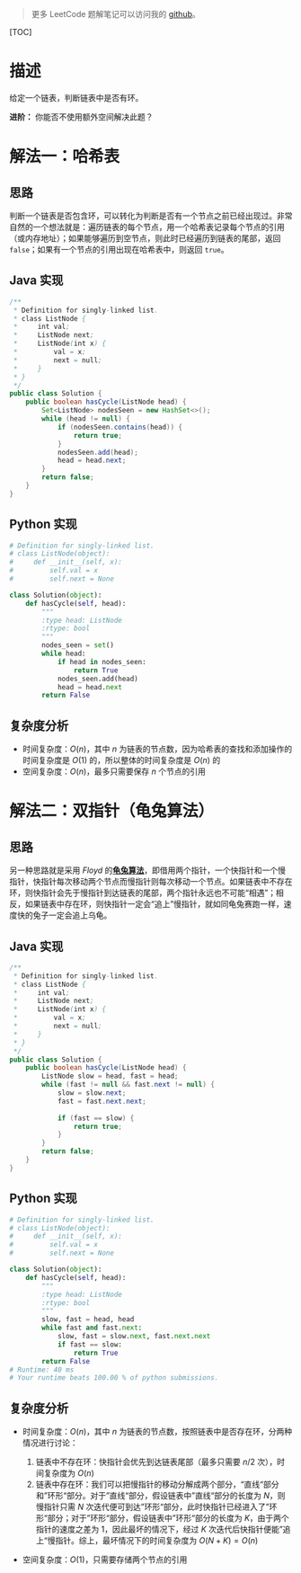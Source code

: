 > 更多 LeetCode 题解笔记可以访问我的 [github](https://github.com/Genpeng/play-with-leetcode)。

[TOC]

# 描述

给定一个链表，判断链表中是否有环。

**进阶：**
你能否不使用额外空间解决此题？

# 解法一：哈希表

## 思路

判断一个链表是否包含环，可以转化为判断是否有一个节点之前已经出现过。非常自然的一个想法就是：遍历链表的每个节点，用一个哈希表记录每个节点的引用（或内存地址）；如果能够遍历到空节点，则此时已经遍历到链表的尾部，返回 `false`；如果有一个节点的引用出现在哈希表中，则返回 `true`。

## Java 实现

```java
/**
 * Definition for singly-linked list.
 * class ListNode {
 *     int val;
 *     ListNode next;
 *     ListNode(int x) {
 *         val = x;
 *         next = null;
 *     }
 * }
 */
public class Solution {
    public boolean hasCycle(ListNode head) {
        Set<ListNode> nodesSeen = new HashSet<>();
        while (head != null) {
            if (nodesSeen.contains(head)) {
                return true;
            }
            nodesSeen.add(head);
            head = head.next;
        }
        return false;
    }
}
```


## Python 实现

```python
# Definition for singly-linked list.
# class ListNode(object):
#     def __init__(self, x):
#         self.val = x
#         self.next = None

class Solution(object):
    def hasCycle(self, head):
        """
        :type head: ListNode
        :rtype: bool
        """
        nodes_seen = set()
        while head:
            if head in nodes_seen:
                return True
            nodes_seen.add(head)
            head = head.next
        return False
```

## 复杂度分析

- 时间复杂度：$O(n)$，其中 $n$ 为链表的节点数，因为哈希表的查找和添加操作的时间复杂度是 $O(1)$ 的，所以整体的时间复杂度是 $O(n)$ 的
- 空间复杂度：$O(n)$，最多只需要保存 $n$ 个节点的引用

# 解法二：双指针（龟兔算法）

## 思路

另一种思路就是采用 *Floyd* 的[**龟兔算法**](https://en.wikipedia.org/wiki/Cycle_detection#Floyd's_Tortoise_and_Hare)，即借用两个指针，一个快指针和一个慢指针，快指针每次移动两个节点而慢指针则每次移动一个节点。如果链表中不存在环，则快指针会先于慢指针到达链表的尾部，两个指针永远也不可能“相遇”；相反，如果链表中存在环，则快指针一定会“追上”慢指针，就如同龟兔赛跑一样，速度快的兔子一定会追上乌龟。

## Java 实现

```java
/**
 * Definition for singly-linked list.
 * class ListNode {
 *     int val;
 *     ListNode next;
 *     ListNode(int x) {
 *         val = x;
 *         next = null;
 *     }
 * }
 */
public class Solution {
    public boolean hasCycle(ListNode head) {
        ListNode slow = head, fast = head;
        while (fast != null && fast.next != null) {
            slow = slow.next;
            fast = fast.next.next;
            
            if (fast == slow) {
                return true;
            }
        }
        return false;
    }
}
```


## Python 实现

```python
# Definition for singly-linked list.
# class ListNode(object):
#     def __init__(self, x):
#         self.val = x
#         self.next = None

class Solution(object):
    def hasCycle(self, head):
        """
        :type head: ListNode
        :rtype: bool
        """
        slow, fast = head, head
        while fast and fast.next:
            slow, fast = slow.next, fast.next.next
            if fast == slow:
                return True
        return False
# Runtime: 40 ms
# Your runtime beats 100.00 % of python submissions.
```

## 复杂度分析

- 时间复杂度：$O(n)$，其中 $n$ 为链表的节点数，按照链表中是否存在环，分两种情况进行讨论：
  1. 链表中不存在环：快指针会优先到达链表尾部（最多只需要 $n/2$ 次），时间复杂度为 $O(n)$
  2. 链表中存在环：我们可以把慢指针的移动分解成两个部分，“直线“部分和”环形“部分。对于”直线“部分，假设链表中”直线“部分的长度为 $N$，则慢指针只需 $N$ 次迭代便可到达”环形“部分，此时快指针已经进入了”环形“部分；对于”环形“部分，假设链表中”环形“部分的长度为 $K$，由于两个指针的速度之差为 1，因此最坏的情况下，经过 $K$ 次迭代后快指针便能”追上“慢指针。综上，最坏情况下的时间复杂度为 $O(N + K) = O(n)​$

- 空间复杂度：$O(1)$，只需要存储两个节点的引用